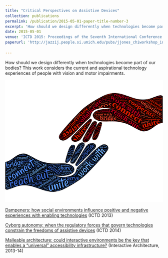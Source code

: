 ```yaml
---
title: "Critical Perspectives on Assistive Devices"
collection: publications
permalink: /publication/2015-05-01-paper-title-number-3
excerpt: 'How should we design differently when technologies become part of our bodies? '
date: 2015-05-01
venue: 'ICTD 2015: Proceedings of the Seventh International Conference on Information and Communication Technologies and Development'
paperurl: 'http://jazzij.people.si.umich.edu/pubs/jjones_chiworkshop_interarch_designhealth.pdf'

---
```


How should we design differently when technologies become part of our bodies? This work considers the current and aspirational technology experiences of people with vision and motor impairments.

![Perspectives on Assistive Devices](cooperate_reachout.png)


[Dampeners:  how social environments influence positive and negative experiences with enabling technologies](https://dl.acm.org/authorize?N42838) (ICTD 2013)

[Cyborg autonomy: when the regulatory forces that govern technologies constrain the freedoms of assistive devices](https://dl.acm.org/authorize?N42839) (ICTD 2014)

[Malleable architecture: could interactive environments be the key that enables a “universal” accessibility infrastructure?](http://jazzij.people.si.umich.edu/pubs/jjones_chiworkshop_interarch_designhealth.pdf) (Interactive Architecture, 2013-14)
